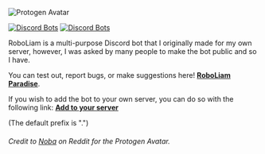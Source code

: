 ![Protogen Avatar](https://repository-images.githubusercontent.com/252278043/e73c6000-742f-11ea-9bb2-3744210750be)

[![Discord Bots](https://top.gg/api/widget/status/694637394300895273.svg)](https://top.gg/bot/694637394300895273) [![Discord Bots](https://top.gg/api/widget/upvotes/694637394300895273.svg)](https://top.gg/bot/694637394300895273/vote)

RoboLiam is a multi-purpose Discord bot that I originally made for my own server, however, I was asked by many people to make the bot public and so I have.

You can test out, report bugs, or make suggestions here! [**RoboLiam Paradise**](https://discord.gg/QFMjF2j).

If you wish to add the bot to your own server, you can do so with the following link: [**Add to your server**](https://discordapp.com/api/oauth2/authorize?client_id=694637394300895273&permissions=8&scope=bot)

(The default prefix is ".")

###### Credit to [Noba](https://www.reddit.com/user/N0ba/) on Reddit for the Protogen Avatar.